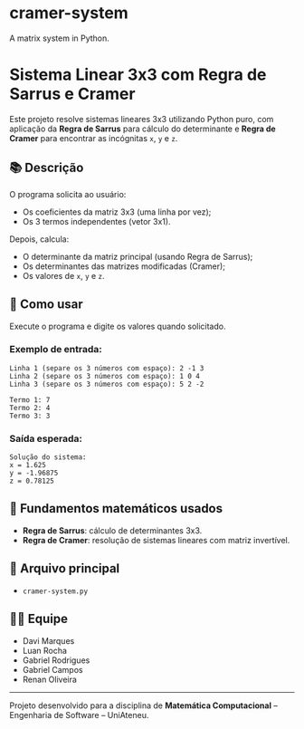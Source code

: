 # cramer-system
A matrix system in Python.

# Sistema Linear 3x3 com Regra de Sarrus e Cramer

Este projeto resolve sistemas lineares 3x3 utilizando Python puro, com aplicação da **Regra de Sarrus** para cálculo do determinante e **Regra de Cramer** para encontrar as incógnitas `x`, `y` e `z`.

## 📚 Descrição

O programa solicita ao usuário:

- Os coeficientes da matriz 3x3 (uma linha por vez);
- Os 3 termos independentes (vetor 3x1).

Depois, calcula:

- O determinante da matriz principal (usando Regra de Sarrus);
- Os determinantes das matrizes modificadas (Cramer);
- Os valores de `x`, `y` e `z`.

## 🚀 Como usar

Execute o programa e digite os valores quando solicitado.

### Exemplo de entrada:
```
Linha 1 (separe os 3 números com espaço): 2 -1 3  
Linha 2 (separe os 3 números com espaço): 1 0 4  
Linha 3 (separe os 3 números com espaço): 5 2 -2  

Termo 1: 7  
Termo 2: 4  
Termo 3: 3
```

### Saída esperada:
```
Solução do sistema:
x = 1.625  
y = -1.96875  
z = 0.78125
```

## 🧠 Fundamentos matemáticos usados

- **Regra de Sarrus**: cálculo de determinantes 3x3.
- **Regra de Cramer**: resolução de sistemas lineares com matriz invertível.

## 📁 Arquivo principal

- `cramer-system.py`

## 👨‍💻 Equipe

- Davi Marques  
- Luan Rocha  
- Gabriel Rodrigues  
- Gabriel Campos  
- Renan Oliveira

---

Projeto desenvolvido para a disciplina de **Matemática Computacional** – Engenharia de Software – UniAteneu.

